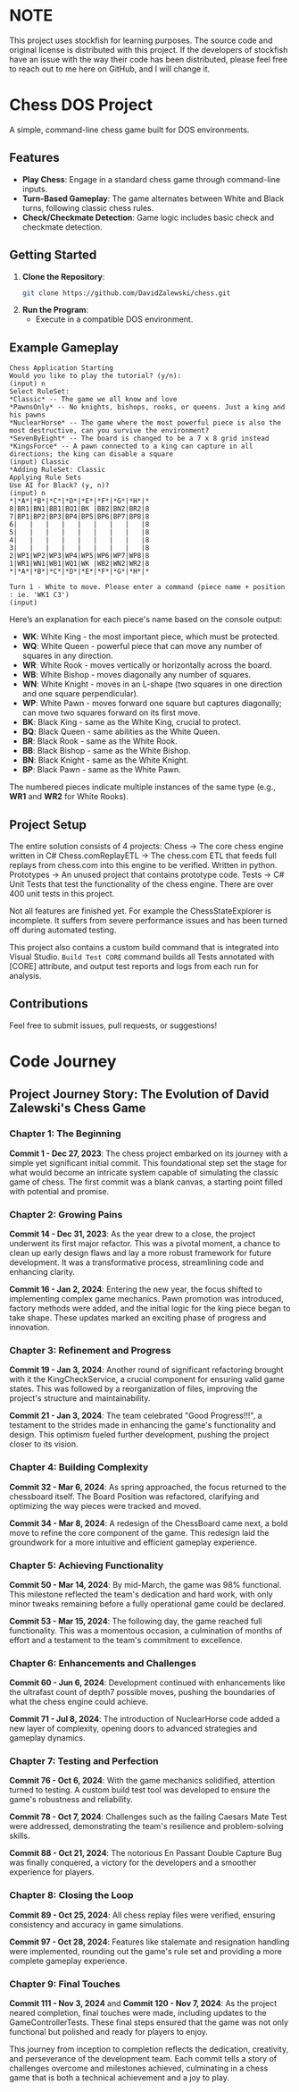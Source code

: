 # NOTE

This project uses stockfish for learning purposes. The source code and original license is distributed with this project. If the developers of stockfish have an issue with the way their code has been distributed, please feel free to reach out to me here on GitHub, and I will change it.

# Chess DOS Project

A simple, command-line chess game built for DOS environments. 

## Features
- **Play Chess**: Engage in a standard chess game through command-line inputs.
- **Turn-Based Gameplay**: The game alternates between White and Black turns, following classic chess rules.
- **Check/Checkmate Detection**: Game logic includes basic check and checkmate detection.

## Getting Started

1. **Clone the Repository**:
   ```bash
   git clone https://github.com/DavidZalewski/chess.git
   ```
2. **Run the Program**:
   - Execute in a compatible DOS environment.

## Example Gameplay

```plaintext
Chess Application Starting
Would you like to play the tutorial? (y/n):
(input) n 
Select RuleSet:
*Classic* -- The game we all know and love
*PawnsOnly* -- No knights, bishops, rooks, or queens. Just a king and his pawns
*NuclearHorse* -- The game where the most powerful piece is also the most destructive, can you survive the environment?
*SevenByEight* -- The board is changed to be a 7 x 8 grid instead
*KingsForce* -- A pawn connected to a king can capture in all directions; the king can disable a square
(input) Classic 
*Adding RuleSet: Classic
Applying Rule Sets
Use AI for Black? (y, n)?
(input) n 
*|*A*|*B*|*C*|*D*|*E*|*F*|*G*|*H*|*
8|BR1|BN1|BB1|BQ1|BK |BB2|BN2|BR2|8
7|BP1|BP2|BP3|BP4|BP5|BP6|BP7|BP8|8
6|   |   |   |   |   |   |   |   |8
5|   |   |   |   |   |   |   |   |8
4|   |   |   |   |   |   |   |   |8
3|   |   |   |   |   |   |   |   |8
2|WP1|WP2|WP3|WP4|WP5|WP6|WP7|WP8|8
1|WR1|WN1|WB1|WQ1|WK |WB2|WN2|WR2|8
*|*A*|*B*|*C*|*D*|*E*|*F*|*G*|*H*|*

Turn 1 - White to move. Please enter a command (piece name + position : ie. 'WK1 C3')
(input) 
```

Here’s an explanation for each piece's name based on the console output:

- **WK**: White King - the most important piece, which must be protected.
- **WQ**: White Queen - powerful piece that can move any number of squares in any direction.
- **WR**: White Rook - moves vertically or horizontally across the board.
- **WB**: White Bishop - moves diagonally any number of squares.
- **WN**: White Knight - moves in an L-shape (two squares in one direction and one square perpendicular).
- **WP**: White Pawn - moves forward one square but captures diagonally; can move two squares forward on its first move.
- **BK**: Black King - same as the White King, crucial to protect.
- **BQ**: Black Queen - same abilities as the White Queen.
- **BR**: Black Rook - same as the White Rook.
- **BB**: Black Bishop - same as the White Bishop.
- **BN**: Black Knight - same as the White Knight.
- **BP**: Black Pawn - same as the White Pawn.

The numbered pieces indicate multiple instances of the same type (e.g., **WR1** and **WR2** for White Rooks).


## Project Setup
The entire solution consists of 4 projects:
Chess -> The core chess engine written in C#
Chess.comReplayETL -> The chess.com ETL that feeds full replays from chess.com into this engine to be verified. Written in python.
Prototypes -> An unused project that contains prototype code.
Tests -> C# Unit Tests that test the functionality of the chess engine. There are over 400 unit tests in this project.

Not all features are finished yet. For example the ChessStateExplorer is incomplete. It suffers from severe performance issues and has been turned off during automated testing.

This project also contains a custom build command that is integrated into Visual Studio. `Build Test CORE` command builds all Tests annotated with [CORE] attribute, and output test reports and logs from each run for analysis.

## Contributions

Feel free to submit issues, pull requests, or suggestions!

# Code Journey

## Project Journey Story: The Evolution of David Zalewski's Chess Game

### Chapter 1: The Beginning

**Commit 1 - Dec 27, 2023**: The chess project embarked on its journey with a simple yet significant initial commit. This foundational step set the stage for what would become an intricate system capable of simulating the classic game of chess. The first commit was a blank canvas, a starting point filled with potential and promise.

### Chapter 2: Growing Pains

**Commit 14 - Dec 31, 2023**: As the year drew to a close, the project underwent its first major refactor. This was a pivotal moment, a chance to clean up early design flaws and lay a more robust framework for future development. It was a transformative process, streamlining code and enhancing clarity.

**Commit 16 - Jan 2, 2024**: Entering the new year, the focus shifted to implementing complex game mechanics. Pawn promotion was introduced, factory methods were added, and the initial logic for the king piece began to take shape. These updates marked an exciting phase of progress and innovation.

### Chapter 3: Refinement and Progress

**Commit 19 - Jan 3, 2024**: Another round of significant refactoring brought with it the KingCheckService, a crucial component for ensuring valid game states. This was followed by a reorganization of files, improving the project's structure and maintainability.

**Commit 21 - Jan 3, 2024**: The team celebrated "Good Progress!!!", a testament to the strides made in enhancing the game's functionality and design. This optimism fueled further development, pushing the project closer to its vision.

### Chapter 4: Building Complexity

**Commit 32 - Mar 6, 2024**: As spring approached, the focus returned to the chessboard itself. The Board Position was refactored, clarifying and optimizing the way pieces were tracked and moved.

**Commit 34 - Mar 8, 2024**: A redesign of the ChessBoard came next, a bold move to refine the core component of the game. This redesign laid the groundwork for a more intuitive and efficient gameplay experience.

### Chapter 5: Achieving Functionality

**Commit 50 - Mar 14, 2024**: By mid-March, the game was 98% functional. This milestone reflected the team's dedication and hard work, with only minor tweaks remaining before a fully operational game could be declared.

**Commit 53 - Mar 15, 2024**: The following day, the game reached full functionality. This was a momentous occasion, a culmination of months of effort and a testament to the team's commitment to excellence.

### Chapter 6: Enhancements and Challenges

**Commit 60 - Jun 6, 2024**: Development continued with enhancements like the ultrafast count of depth7 possible moves, pushing the boundaries of what the chess engine could achieve.

**Commit 71 - Jul 8, 2024**: The introduction of NuclearHorse code added a new layer of complexity, opening doors to advanced strategies and gameplay dynamics.

### Chapter 7: Testing and Perfection

**Commit 76 - Oct 6, 2024**: With the game mechanics solidified, attention turned to testing. A custom build test tool was developed to ensure the game's robustness and reliability.

**Commit 78 - Oct 7, 2024**: Challenges such as the failing Caesars Mate Test were addressed, demonstrating the team's resilience and problem-solving skills.

**Commit 88 - Oct 21, 2024**: The notorious En Passant Double Capture Bug was finally conquered, a victory for the developers and a smoother experience for players.

### Chapter 8: Closing the Loop

**Commit 89 - Oct 25, 2024**: All chess replay files were verified, ensuring consistency and accuracy in game simulations.

**Commit 97 - Oct 28, 2024**: Features like stalemate and resignation handling were implemented, rounding out the game's rule set and providing a more complete gameplay experience.

### Chapter 9: Final Touches

**Commit 111 - Nov 3, 2024** and **Commit 120 - Nov 7, 2024**: As the project neared completion, final touches were made, including updates to the GameControllerTests. These final steps ensured that the game was not only functional but polished and ready for players to enjoy.

This journey from inception to completion reflects the dedication, creativity, and perseverance of the development team. Each commit tells a story of challenges overcome and milestones achieved, culminating in a chess game that is both a technical achievement and a joy to play.
